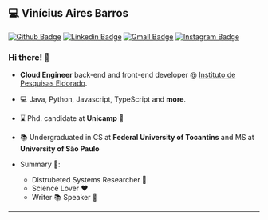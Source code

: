 
## :computer: Vinícius Aires Barros

[![Github Badge](https://img.shields.io/badge/-Github-000?style=flat-square&logo=Github&logoColor=white&link=https://github.com/v4ires)](https://github.com/v4ires)
[![Linkedin Badge](https://img.shields.io/badge/-LinkedIn-blue?style=flat-square&logo=Linkedin&logoColor=white&link=https://www.linkedin.com/in/v4ires/)](https://www.linkedin.com/in/v4ires/)
[![Gmail Badge](https://img.shields.io/badge/-Gmail-c14438?style=flat-square&logo=Gmail&logoColor=white&link=mailto:v4ires@gmail.com)](mailto:malone.nykolle@gmail.com)
[![Instagram Badge](https://img.shields.io/badge/-Instagram-BF008C?style=flat-square&logo=Instagram&logoColor=white&link=https://www.instagram.com/v4ires)](https://www.instagram.com/v4ires) 

### Hi there! 👋

- **Cloud Engineer** back-end and front-end developer @ [Instituto de Pesquisas Eldorado](https://www.eldorado.org.br/).
- 💻 Java, Python, Javascript, TypeScript and **more**.
- :hourglass: Phd. candidate at **Unicamp** :purple_heart:
- :books: Undergraduated in CS at **Federal University of Tocantins** and MS at **University of São Paulo**

- Summary :rocket::
  - Distrubeted Systems Researcher :paperclip:
  - Science Lover :heart:
  - Writer :books: Speaker :bust_in_silhouette:
---
